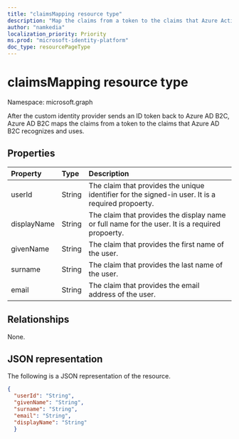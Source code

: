 ```yaml
---
title: "claimsMapping resource type"
description: "Map the claims from a token to the claims that Azure Active Directory B2C recognizes and uses."
author: "namkedia"
localization_priority: Priority
ms.prod: "microsoft-identity-platform"
doc_type: resourcePageType
---
```


# claimsMapping resource type

Namespace: microsoft.graph

After the custom identity provider sends an ID token back to Azure AD B2C, Azure AD B2C maps the claims from a token to the claims that Azure AD B2C recognizes and uses.

## Properties
|Property|Type|Description|
|:-------|:---|:----------|
|userId|String|The claim that provides the unique identifier for the signed-in user. It is a required propoerty.|
|displayName|String|The claim that provides the display name or full name for the user. It is a required propoerty.|
|givenName|String|The claim that provides the first name of the user.|
|surname|String|The claim that provides the last name of the user.|
|email|String|The claim that provides the email address of the user.|

## Relationships
None.

## JSON representation
The following is a JSON representation of the resource.
<!-- {
  "blockType": "resource",
  "@odata.type": "microsoft.graph.claimsMapping"
}
-->

``` json
{
  "userId": "String",
  "givenName": "String",
  "surname": "String",
  "email": "String",
  "displayName": "String"
  }
```
